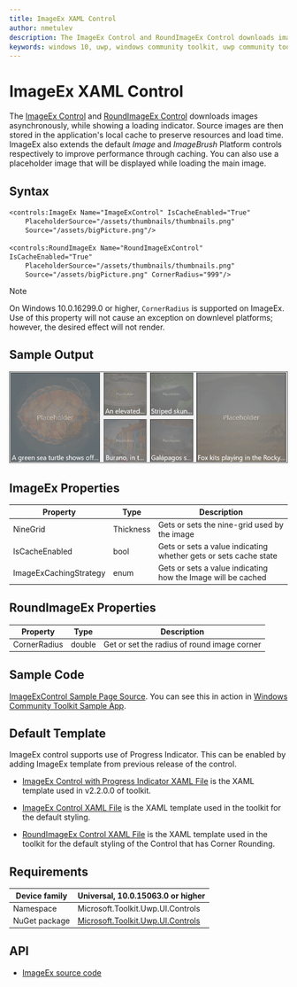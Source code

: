 ```yaml
---
title: ImageEx XAML Control
author: nmetulev
description: The ImageEx Control and RoundImageEx Control downloads images asynchronously, while showing a loading indicator.
keywords: windows 10, uwp, windows community toolkit, uwp community toolkit, uwp toolkit, ImageEx, RoundImageEx, xaml control, xaml
---
```


# ImageEx XAML Control

The [ImageEx Control](https://docs.microsoft.com/dotnet/api/microsoft.toolkit.uwp.ui.controls.imageex) and [RoundImageEx Control](https://docs.microsoft.com/dotnet/api/microsoft.toolkit.uwp.ui.controls.roundimageex) downloads images asynchronously, while showing a loading indicator. Source images are then stored in the application's local cache to preserve resources and load time. ImageEx also extends the default *Image* and *ImageBrush* Platform controls respectively to improve performance through caching. You can also use a placeholder image that will be displayed while loading the main image.

## Syntax

```xaml
<controls:ImageEx Name="ImageExControl" IsCacheEnabled="True"
	PlaceholderSource="/assets/thumbnails/thumbnails.png"
	Source="/assets/bigPicture.png"/> 

<controls:RoundImageEx Name="RoundImageExControl" IsCacheEnabled="True"
	PlaceholderSource="/assets/thumbnails/thumbnails.png"
	Source="/assets/bigPicture.png" CornerRadius="999"/> 
```

> [!NOTE]
On Windows 10.0.16299.0 or higher, `CornerRadius` is supported on ImageEx.  Use of this property will not cause an exception on downlevel platforms; however, the desired effect will not render.

## Sample Output

![ImageEx animation](../resources/images/Controls/ImageEx.gif)

## ImageEx Properties

| Property | Type | Description |
| -- | -- | -- |
| NineGrid | Thickness | Gets or sets the nine-grid used by the image |
| IsCacheEnabled | bool | Gets or sets a value indicating whether gets or sets cache state |
| ImageExCachingStrategy | enum | Gets or sets a value indicating how the Image will be cached |

## RoundImageEx Properties

| Property | Type | Description |
| -- | -- | -- |
| CornerRadius | double | Get or set the radius of round image corner |

## Sample Code

[ImageExControl Sample Page Source](https://github.com/Microsoft/WindowsCommunityToolkit//tree/master/Microsoft.Toolkit.Uwp.SampleApp/SamplePages/ImageEx). You can see this in action in [Windows Community Toolkit Sample App](https://www.microsoft.com/store/apps/9NBLGGH4TLCQ).

## Default Template

ImageEx control supports use of Progress Indicator. This can be enabled by adding ImageEx template from previous release of the control.

- [ImageEx Control with Progress Indicator XAML File](https://github.com/Microsoft/WindowsCommunityToolkit/blob/rel/2.2.0/Microsoft.Toolkit.Uwp.UI.Controls/ImageEx/ImageEx.xaml) is the XAML template used in v2.2.0.0 of toolkit.

- [ImageEx Control XAML File](https://github.com/Microsoft/WindowsCommunityToolkit//blob/master/Microsoft.Toolkit.Uwp.UI.Controls/ImageEx/ImageEx.xaml) is the XAML template used in the toolkit for the default styling.

- [RoundImageEx Control XAML File](https://github.com/Microsoft/WindowsCommunityToolkit//blob/master/Microsoft.Toolkit.Uwp.UI.Controls/ImageEx/RoundImageEx.xaml) is the XAML template used in the toolkit for the default styling of the Control that has Corner Rounding.

## Requirements

| Device family | Universal, 10.0.15063.0 or higher |
| -- | -- |
| Namespace | Microsoft.Toolkit.Uwp.UI.Controls |
| NuGet package | [Microsoft.Toolkit.Uwp.UI.Controls](https://www.nuget.org/packages/Microsoft.Toolkit.Uwp.UI.Controls/) |

## API

* [ImageEx source code](https://github.com/Microsoft/WindowsCommunityToolkit//tree/master/Microsoft.Toolkit.Uwp.UI.Controls/ImageEx)

